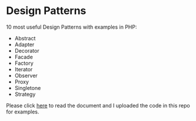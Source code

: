 # Design Patterns
10 most useful Design Patterns with examples in PHP:

- Abstract	
- Adapter	
- Decorator		
- Facade	
- Factory	
- Iterator	
- Observer	
- Proxy	
- Singletone	
- Strategy

Please click <a href="https://docs.google.com/presentation/d/1qsCc3nxyYKFiIEikJLSbonK4JpaX6NzeBhqvzRbenG4/edit?usp=sharing">here</a> to read the document and I uploaded the code in this repo for examples.